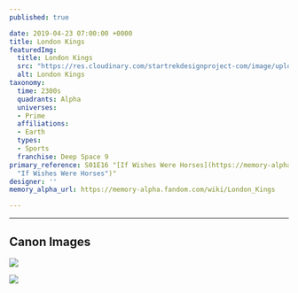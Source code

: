 ```yaml
---
published: true

date: 2019-04-23 07:00:00 +0000
title: London Kings
featuredImg:
  title: London Kings
  src: "https://res.cloudinary.com/startrekdesignproject-com/image/upload/v1556045080/LondonKings.png"
  alt: London Kings
taxonomy:
  time: 2300s
  quadrants: Alpha
  universes:
  - Prime
  affiliations:
  - Earth
  types:
  - Sports
  franchise: Deep Space 9
primary_reference: S01E16 "[If Wishes Were Horses](https://memory-alpha.fandom.com/wiki/If_Wishes_Were_Horses
  "If Wishes Were Horses")"
designer: ''
memory_alpha_url: https://memory-alpha.fandom.com/wiki/London_Kings

---
```

___
## Canon Images

![](https://res.cloudinary.com/startrekdesignproject-com/image/upload/v1556045081/LondonKings1.jpg)

![](https://res.cloudinary.com/startrekdesignproject-com/image/upload/v1556045081/LondonKings2.jpg)